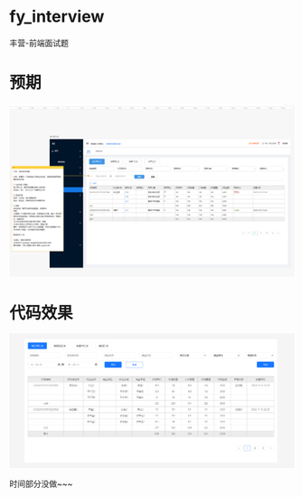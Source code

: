 # fy_interview
丰营-前端面试题

# 预期

![6c6dda79905da29cbd959efda382a59](./images/6c6dda79905da29cbd959efda382a59.png)



# 代码效果

![aac5fd5a8f369263b4bb9a3da2e448e](./images/aac5fd5a8f369263b4bb9a3da2e448e.png)

时间部分没做~~~

